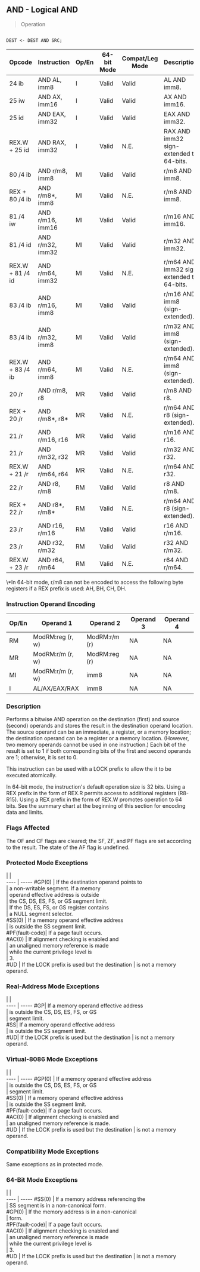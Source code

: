 ## AND - Logical AND

> Operation
``` slim

DEST <- DEST AND SRC;

```

 Opcode          | Instruction     | Op/En| 64-bit Mode| Compat/Leg Mode| Description                              
 ---  | --- | --- | --- | --- | ---
 24 ib           | AND AL, imm8    | I    | Valid      | Valid          | AL AND imm8.                             
 25 iw           | AND AX, imm16   | I    | Valid      | Valid          | AX AND imm16.                            
 25 id           | AND EAX, imm32  | I    | Valid      | Valid          | EAX AND imm32.                           
 REX.W + 25 id   | AND RAX, imm32  | I    | Valid      | N.E.           | RAX AND imm32 sign-extended to 64-bits.  
 80 /4 ib        | AND r/m8, imm8  | MI   | Valid      | Valid          | r/m8 AND imm8.                           
 REX + 80 /4 ib  | AND r/m8\*, imm8 | MI   | Valid      | N.E.           | r/m8 AND imm8.                           
 81 /4 iw        | AND r/m16, imm16| MI   | Valid      | Valid          | r/m16 AND imm16.                         
 81 /4 id        | AND r/m32, imm32| MI   | Valid      | Valid          | r/m32 AND imm32.                         
 REX.W + 81 /4 id| AND r/m64, imm32| MI   | Valid      | N.E.           | r/m64 AND imm32 sign extended to 64-bits.
 83 /4 ib        | AND r/m16, imm8 | MI   | Valid      | Valid          | r/m16 AND imm8 (sign-extended).          
 83 /4 ib        | AND r/m32, imm8 | MI   | Valid      | Valid          | r/m32 AND imm8 (sign-extended).          
 REX.W + 83 /4 ib| AND r/m64, imm8 | MI   | Valid      | N.E.           | r/m64 AND imm8 (sign-extended).          
 20 /r           | AND r/m8, r8    | MR   | Valid      | Valid          | r/m8 AND r8.                             
 REX + 20 /r     | AND r/m8\*, r8\*  | MR   | Valid      | N.E.           | r/m64 AND r8 (sign-extended).            
 21 /r           | AND r/m16, r16  | MR   | Valid      | Valid          | r/m16 AND r16.                           
 21 /r           | AND r/m32, r32  | MR   | Valid      | Valid          | r/m32 AND r32.                           
 REX.W + 21 /r   | AND r/m64, r64  | MR   | Valid      | N.E.           | r/m64 AND r32.                           
 22 /r           | AND r8, r/m8    | RM   | Valid      | Valid          | r8 AND r/m8.                             
 REX + 22 /r     | AND r8\*, r/m8\*  | RM   | Valid      | N.E.           | r/m64 AND r8 (sign-extended).            
 23 /r           | AND r16, r/m16  | RM   | Valid      | Valid          | r16 AND r/m16.                           
 23 /r           | AND r32, r/m32  | RM   | Valid      | Valid          | r32 AND r/m32.                           
 REX.W + 23 /r   | AND r64, r/m64  | RM   | Valid      | N.E.           | r64 AND r/m64.                           
<aside class="notification">
\*In 64-bit mode, r/m8 can not be encoded to access the following byte
registers if a REX prefix is used: AH, BH, CH, DH.
</aside>


### Instruction Operand Encoding
 Op/En| Operand 1       | Operand 2    | Operand 3| Operand 4
 ---  | --- | --- | --- | ---
 RM   | ModRM:reg (r, w)| ModRM:r/m (r)| NA       | NA       
 MR   | ModRM:r/m (r, w)| ModRM:reg (r)| NA       | NA       
 MI   | ModRM:r/m (r, w)| imm8         | NA       | NA       
 I    | AL/AX/EAX/RAX   | imm8         | NA       | NA       

### Description
Performs a bitwise AND operation on the destination (first) and source (second)
operands and stores the result in the destination operand location. The source
operand can be an immediate, a register, or a memory location; the destination
operand can be a register or a memory location. (However, two memory operands
cannot be used in one instruction.) Each bit of the result is set to 1 if both
corresponding bits of the first and second operands are 1; otherwise, it is
set to 0.

This instruction can be used with a LOCK prefix to allow the it to be executed
atomically.

In 64-bit mode, the instruction's default operation size is 32 bits. Using a
REX prefix in the form of REX.R permits access to additional registers (R8-R15).
Using a REX prefix in the form of REX.W promotes operation to 64 bits. See the
summary chart at the beginning of this section for encoding data and limits.



### Flags Affected
The OF and CF flags are cleared; the SF, ZF, and PF flags are set according
to the result. The state of the AF flag is undefined.


### Protected Mode Exceptions
   | |  
---- | -----
 #GP(0)         | If the destination operand points to          
                | a non-writable segment. If a memory           
                | operand effective address is outside          
                | the CS, DS, ES, FS, or GS segment limit.      
                | If the DS, ES, FS, or GS register contains    
                | a NULL segment selector.                      
 #SS(0)         | If a memory operand effective address         
                | is outside the SS segment limit.              
 #PF(fault-code)| If a page fault occurs.                       
 #AC(0)         | If alignment checking is enabled and          
                | an unaligned memory reference is made         
                | while the current privilege level is          
                | 3.                                            
 #UD            | If the LOCK prefix is used but the destination
                | is not a memory operand.                      

### Real-Address Mode Exceptions
   | |  
---- | -----
 #GP| If a memory operand effective address         
    | is outside the CS, DS, ES, FS, or GS          
    | segment limit.                                
 #SS| If a memory operand effective address         
    | is outside the SS segment limit.              
 #UD| If the LOCK prefix is used but the destination
    | is not a memory operand.                      

### Virtual-8086 Mode Exceptions
   | |  
---- | -----
 #GP(0)         | If a memory operand effective address         
                | is outside the CS, DS, ES, FS, or GS          
                | segment limit.                                
 #SS(0)         | If a memory operand effective address         
                | is outside the SS segment limit.              
 #PF(fault-code)| If a page fault occurs.                       
 #AC(0)         | If alignment checking is enabled and          
                | an unaligned memory reference is made.        
 #UD            | If the LOCK prefix is used but the destination
                | is not a memory operand.                      

### Compatibility Mode Exceptions
Same exceptions as in protected mode.


### 64-Bit Mode Exceptions
   | |  
---- | -----
 #SS(0)         | If a memory address referencing the           
                | SS segment is in a non-canonical form.        
 #GP(0)         | If the memory address is in a non-canonical   
                | form.                                         
 #PF(fault-code)| If a page fault occurs.                       
 #AC(0)         | If alignment checking is enabled and          
                | an unaligned memory reference is made         
                | while the current privilege level is          
                | 3.                                            
 #UD            | If the LOCK prefix is used but the destination
                | is not a memory operand.                      
